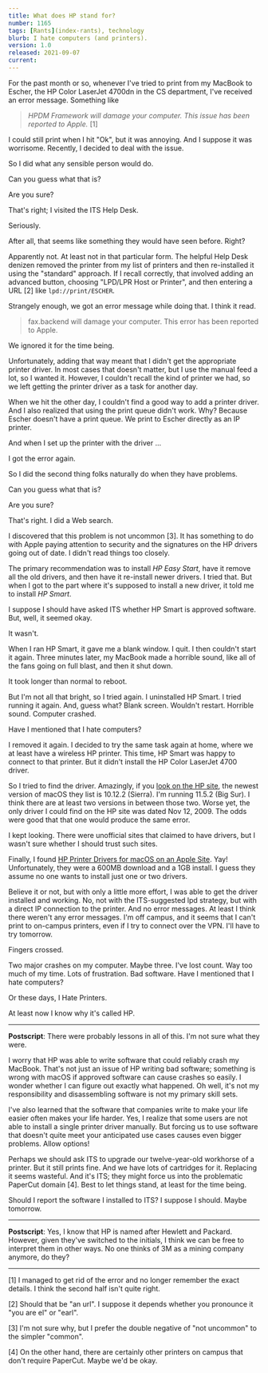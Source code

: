 ```yaml
---
title: What does HP stand for?
number: 1165
tags: [Rants](index-rants), technology
blurb: I hate computers (and printers).
version: 1.0
released: 2021-09-07
current: 
---
```

For the past month or so, whenever I've tried to print from my
MacBook to Escher, the HP Color LaserJet 4700dn in the CS department, I've
received an error message.  Something like

> _HPDM Framework will damage your computer.
  This issue has been reported to Apple._ [1]

I could still print when I hit "Ok", but it was annoying.  And I suppose
it was worrisome.  Recently, I decided to deal with the issue.

So I did what any sensible person would do.

Can you guess what that is?

Are you sure?

That's right; I visited the ITS Help Desk.

Seriously.

After all, that seems like something they would have seen before.  Right?

Apparently not.  At least not in that particular form.  The helpful
Help Desk denizen removed the printer from my list of printers and
then re-installed it using the "standard" approach.  If I recall
correctly, that involved adding an advanced button, choosing
"LPD/LPR Host or Printer", and then entering a URL [2] like
`lpd://print/ESCHER`.

Strangely enough, we got an error message while doing that.  I think
it read.

> fax.backend will damage your computer.  This error has been reported
  to Apple.

We ignored it for the time being.

Unfortunately, adding that way meant that I didn't get the appropriate
printer driver.  In most cases that doesn't matter, but I use the
manual feed a lot, so I wanted it.  However, I couldn't recall the
kind of printer we had, so we left getting the printer driver as a
task for another day.

When we hit the other day, I couldn't find a good way to add a
printer driver.  And I also realized that using the print queue
didn't work.  Why?  Because Escher doesn't have a print queue.  We
print to Escher directly as an IP printer.

And when I set up the printer with the driver ...

I got the error again.

So I did the second thing folks naturally do when they have problems.

Can you guess what that is?

Are you sure?

That's right.  I did a Web search.

I discovered that this problem is not uncommon [3].  It has something
to do with Apple paying attention to security and the signatures
on the HP drivers going out of date.  I didn't read things too
closely.

The primary recommendation was to install _HP Easy Start_, have it
remove all the old drivers, and then have it re-install newer
drivers.  I tried that.  But when I got to the part where it's
supposed to install a new driver, it told me to install _HP Smart_.

I suppose I should have asked ITS whether HP Smart is approved
software.  But, well, it seemed okay.

It wasn't.

When I ran HP Smart, it gave me a blank window.  I quit.  I then
couldn't start it again.  Three minutes later, my MacBook made a horrible
sound, like all of the fans going on full blast, and then it shut down.

It took longer than normal to reboot.

But I'm not all that bright, so I tried again.  I uninstalled HP
Smart.  I tried running it again.  And, guess what?  Blank screen.
Wouldn't restart.  Horrible sound.  Computer crashed.

Have I mentioned that I hate computers?

I removed it again.  I decided to try the same task again at home,
where we at least have a wireless HP printer.  This time, HP Smart
was happy to connect to that printer.  But it didn't install the
HP Color LaserJet 4700 driver.

So I tried to find the driver.  Amazingly, if you [look on the HP
site](https://support.hp.com/us-en/drivers/selfservice/hp-color-laserjet-4700-printer-series/473039), the newest version of macOS they list is
10.12.2 (Sierra).  I'm running 11.5.2 (Big Sur).  I think there are
at least two versions in between those two.  Worse yet, the only
driver I could find on the HP site was dated Nov 12, 2009.  The
odds were good that that one would produce the same error.

I kept looking.  There were unofficial sites that claimed to have
drivers, but I wasn't sure whether I should trust such sites.

Finally, I found [HP Printer Drivers for macOS on an Apple
Site](https://support.apple.com/kb/dl1888?locale=en_US).  Yay!
Unfortunately, they were a 600MB download and a 1GB install.  I
guess they assume no one wants to install just one or two drivers.

Believe it or not, but with only a little more effort, I was able
to get the driver installed and working.  No, not with the ITS-suggested
lpd strategy, but with a direct IP connection to the printer.  And
no error messages.  At least I think there weren't any error messages.
I'm off campus, and it seems that I can't print to on-campus printers, 
even if I try to connect over the VPN.  I'll have to try tomorrow.

Fingers crossed.

Two major crashes on my computer.  Maybe three.  I've lost count.
Way too much of my time.  Lots of frustration.  Bad software.
Have I mentioned that I hate computers?

Or these days, I Hate Printers.

At least now I know why it's called HP.

---

**Postscript**: There were probably lessons in all of this.  I'm
not sure what they were.  

I worry that HP was able to write software that could reliably crash
my MacBook.  That's not just an issue of HP writing bad software;
something is wrong with macOS if approved software can cause crashes
so easily.  I wonder whether I can figure out exactly what happened.
Oh well, it's not my responsibility and disassembling software is
not my primary skill sets.

I've also learned that the software that companies write to make
your life easier often makes your life harder.  Yes, I realize that
some users are not able to install a single printer driver manually.
But forcing us to use software that doesn't quite meet your anticipated
use cases causes even bigger problems.  Allow options!

Perhaps we should ask ITS to upgrade our twelve-year-old workhorse
of a printer.  But it still prints fine.  And we have lots of
cartridges for it.  Replacing it seems wasteful.  And it's ITS; they
might force us into the problematic PaperCut domain [4].  Best to let
things stand, at least for the time being.

Should I report the software I installed to ITS?  I suppose I should.
Maybe tomorrow.

---

**Postscript**: Yes, I know that HP is named after Hewlett and Packard.
However, given they've switched to the initials, I think we can be free
to interpret them in other ways.  No one thinks of 3M as a mining
company anymore, do they?

---

[1] I managed to get rid of the error and no longer remember the
exact details.  I think the second half isn't quite right.

[2] Should that be "an url".  I suppose it depends whether you
pronounce it "you are el" or "earl".

[3] I'm not sure why, but I prefer the double negative of
"not uncommon" to the simpler "common".

[4] On the other hand, there are certainly other printers on campus
that don't require PaperCut.  Maybe we'd be okay.
